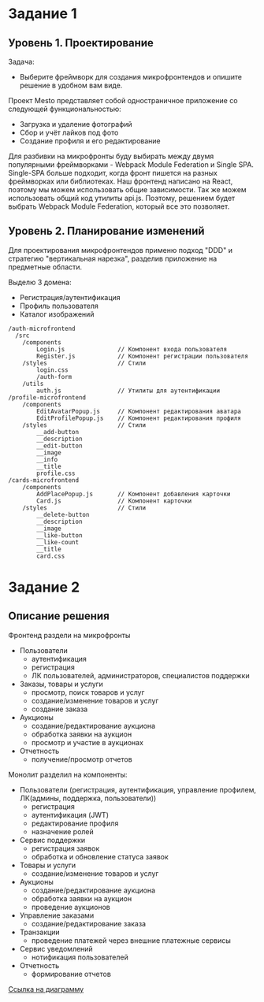 # Задание 1

## Уровень 1. Проектирование

Задача:
 - Выберите фреймворк для создания микрофронтендов и опишите решение в удобном вам виде.

Проект Mesto представляет собой одностраничное приложение со следующей функциональностью:
 - Загрузка и удаление фотографий
 - Сбор и учёт лайков под фото
 - Создание профиля и его редактирование

Для разбивки на микрофронты буду выбирать между двумя популярными фреймворками - Webpack Module Federation и Single SPA.
Single-SPA больше подходит, когда фронт пишется на разных фреймворках или библиотеках. Наш фронтенд написано на React, поэтому мы можем использовать общие зависимости. Так же можем использовать общий код утилиты api.js.
Поэтому, решением будет выбрать Webpack Module Federation, который все это позволяет.

## Уровень 2. Планирование изменений

Для проектирования микрофронтендов применю подход "DDD" и стратегию "вертикальная нарезка", разделив приложение на предметные области.

Выделю 3 домена:
 - Регистрация/аутентификация
 - Профиль пользователя
 - Каталог изображений

```
/auth-microfrontend
  /src
    /components
	    Login.js               // Компонент входа пользователя
	    Register.js            // Компонент регистрации пользователя
    /styles                    // Стили
	    login.css
	    /auth-form
    /utils
	    auth.js                // Утилиты для аутентификации
/profile-microfrontend
	/components
		EditAvatarPopup.js     // Компонент редактирования аватара
		EditProfilePopup.js    // Компонент редактирования профиля
	/styles                    // Стили
		__add-button
		__description
		__edit-button
		__image
		__info
		__title
		profile.css
/cards-microfrontend
	/components
		AddPlacePopup.js       // Компонент добавления карточки
		Card.js                // Компонент карточки
	/styles                    // Стили
		__delete-button
		__description
		__image
		__like-button
		__like-count
		__title
		card.css
```

# Задание 2

## Описание решения

Фронтенд раздели на микрофронты
- Пользователи
   - аутентификация
   - регистрация
   - ЛК пользователей, администраторов, специалистов поддержки
- Заказы, товары и услуги
  - просмотр, поиск товаров и услуг
  - создание/изменение товаров и услуг
  - создание заказа
- Аукционы
  - создание/редактирование аукциона
  - обработка заявки на аукцион
  - просмотр и участие в аукционах
- Отчетность
  - получение/просмотр отчетов

Монолит разделил на компоненты:

- Пользователи (регистрация, аутентификация, управление профилем, ЛК(админы, поддержка, пользователи))
  - регистрация
  - аутентификация (JWT)
  - редактирование профиля
  - назначение ролей
- Сервис поддержки
  - регистрация заявок
  - обработка и обновление статуса заявок
- Товары и услуги
  - создание/изменение товаров и услуг
- Аукционы
  - создание/редактирование аукциона
  - обработка заявки на аукцион
  - проведение аукционов
- Управление заказами
  - создание/редактирование заказа
- Транзакции
  - проведение платежей через внешние платежные сервисы
- Сервис уведомлений
  - нотификация пользователей
- Отчетность
  - формирование отчетов

[Ссылка на диаграмму](https://viewer.diagrams.net/?tags=%7B%7D&lightbox=1&highlight=0000ff&edit=_blank&layers=1&nav=1&title=%D0%97%D0%B0%D0%B4%D0%B0%D0%BD%D0%B8%D0%B5_2.drawio#R%3Cmxfile%3E%3Cdiagram%20name%3D%22%D0%A1%D1%82%D1%80%D0%B0%D0%BD%D0%B8%D1%86%D0%B0%20%E2%80%94%201%22%20id%3D%22j7TvY-V9f41IpxHdanwK%22%3E7X1Zc%2BM4lvWvccTMgxjYl0fbsrurpqom46vqqe6nDtmWnaqULY8k5zK%2F%2FiNFggJAkCIlLqAEOyLTokiKAi7OuffiLlf49vX739az98%2B%2Frp7myysEnr5f4ekVQkxIEP%2BXHPmRHsGMZkde1oun9Jh24PfF%2F83Tg1Ad%2FVg8zTfZsfTQdrVabhfv5sHH1dvb%2FHFrHJut16tv5mnPq%2BWTceB99jI3HiM58PvjbDkvnPbn4mn7OTsKmdy%2F8ff54uVz9tEC8fSN15k6Obvx5vPsafVNO4TvrvDterXapn%2B9fr%2BdL5PRM8flvuTd%2FMHW87dtnQte8ebHXzcPN%2Fez%2Bd3fJ%2F%2F47evtr3eT7C6b7Q%2F1hedP8ffPXq7W28%2Brl9XbbHm3P3qzXn28Pc2Tu4L41f6cX1ar9%2FggjA%2F%2BNd9uf2STOfvYruJDn7evy%2Bzd%2BffF9p%2FJ5RHNXv1Le2f6Pbvz7sUP9eJtu%2F6RXoSoep1flrzYX7d7pS7cbNerL%2FPb1XK13n1BfH8P4p%2F4neIAKgGbrV%2Fm2aHJz%2B%2F%2FXn%2F8%2B6e35a9L9LdftpMV%2F%2BckfoLdiclYaVdm4%2F63%2Bep1Hj9CfMJ6vpxtF19NWZplIvmSn5df%2Bmm1iJ8FgWz9IEJgBJjMf9IbZGuJcmDeMH3u7B66JFi3nUCIeSQxyH%2BweWMhzRtvVh%2Frx3nhxtfr9eyHdtp7csKm%2FOsknyuMT4KYoAOPyjCtvCT%2BI30O9UqbgP2h3VposC7SjwBfZ8uPbPKuEFvGMnHzvNo9337FsP%2F9WKk3JpudzF%2FHJ0Dx%2Fn0nZOr9%2BK%2BX3f%2BxWN7cX8WCK8Du73hIwO4l3L282%2F3Ld%2F%2BS3b%2FpadPs5OwSNnuNV9vN28PmPb35Mv2Q%2B%2FQBs8%2FKDj8tvtqH2vkeU%2B2RkfY3zv5GQH3d%2FK2b3Xe91b6lfnk6EunfVDv%2FPrlV9ugPa%2BMZ7rRL9HEF2m3VTbLbpuenQ65unvyBtUuoNgPpE96qW%2BXv6nNCfZkToD34rfaA%2BcPm3xuZo5WP4p06vhuS6q8RH3Z8E%2Fuog2R%2BmT3EyoJBDLPl4uUt%2FvsxRuR5DNc3X%2Bfr7SIm4%2BvsjdfF01PKQfN4NGYPu%2FslWJ5BT3xzenNFp%2FGRZXL7mJ2e5msN%2FDMYdYF%2FFT8mzzH%2F7lI4smcwON2gAAVkIJIIMAPKJiR9eSJLTDg0bosAN2%2Bxen7ezLcWaDaFSScRQu7ASWuu9%2BpCMsXfPi%2B289%2FfZ4%2FJu99ipdGUgHK2TmRPHX%2BaP88%2BllvnNJbNWPnMwJhTzAEkGUt922t8GNMoO%2FpZU%2FcwluXTZYx206HF1MVBYxtbrh66%2BdASzLoaWkHGP7QQWbpULMURlLVHl1XgzImCC5qMLjg8uk%2Bzzed8JgpDXQHpzeU116lziJakMKQIAOoYUQg6GlEmDg%2FoSzyi75a87eQw%2BWk0OM2pDSLLgMAMFOUQSAd8doWeyjxvd8iqZ%2Bf4gRxsmHijpVoDCF%2FWs6fFfD%2Beb6u3RF17XiyX2hDDW8pvp4XFnJ38uvqajRi0NL3d69V2ttVeP82Xc%2F31%2FGmhv1yuHr%2FkOGPOB2xh7mXJ3Ps0x%2FDwHG%2B%2BzLePn7NRWn1sl4u3eFaURw3oGAw0tXynwn9abRbbxSpRzx9W2%2B3q1aG3bxPPUFG91wQnmYjMYQSRep09YPKRs817%2BjDPi%2B%2FJc6Qa%2F3x993WeKv47bvg8e08ueP3%2Bkrgjo9m3DYle5rO14bUqsohDSvdc3Z%2BIKK%2BPMDkIwgKYKr1bFyDIuxIghyIaz8k10AxhXMO2ZNo59616Bixpjsd5e6xh6cI3U3R0ScUV8jE4tnUmoCbZk4g65BM5EK4r%2FagGwPmuzU8IIREkAlMBsOBMEGLqoSjx2BZV0Z12n15BkQScEgcwIBRRFp%2BT%2F3Y0D2dgsEIRJaMICaIYxpMxxmnA458GSWgEoERUCMwkwSOchTNwMRABI8kwFowSCrC1%2FTSKWaCOWWjma4%2FHsNzXLk9UX7KtHLd%2FvTetRglRptWgjpkO4ghBCSimEnIJoCVVkEUofotnv0V%2FIeI4ljuKGJdUSOoypriMIKUCq9%2BuVGPWrXhdoxIxSv%2B9UUp0voOItX3EG21HC1%2BkqBEZxfQhoOAAQIjZmCXNtdHSJpDp%2B5%2FXprmWS%2BBUSd1FSRGFKBISMQmkTLZe8TikyL2dOXC8Dzoq4CfWAK%2F0iJ8IAHR1bNTP7rxP8%2FUiHtFEBqeVoUBp5EuVzZMZtUPFDDWNwcFKD83kl0GhS9XB82MY5ZUXTGIrllVe0k3EDnRZn62FVZwSG2IFmMT%2Fco3KoaYX6uEk11osx60j8sUONtnf8SCI7860%2FW%2B63pBFs9T5SD3g5q5khCrGw4o30SKH0lvVpJrxxJO0GVAiiBX4kb46NZxEWtY2JNZGfIfxJDV2On23mifIchrFGkRBJyjZlWegMx9pjQ1R30cWcmQyC4IkkhAU4lhrhD%2BQ2AjtzA%2Fa9q7qAGONbGwhPJLaD%2Bd1hxpzEIGuQnnyLxYcPL7YSzHHCRQBDpiklGKAoBWnxEQsSQwD9VuUJI%2FsbrV0g4vHT2FLot4AJyI2VBiEkNvcy1EUS2IubJB5LWyurZvg5elDkJI5phgCIhNEEoxQS46oAVpFjc4nMXLtPbWMWVaWxVQjRVAiXpeGTZBTFiWOwxijYtaTykOhx%2BsKTaSQ1zLl2kkbmU47gVyZQblW6whULVNjeSsWw7%2BfX%2FHi99mXb3f%2F8%2FZfv%2F30M316m6st%2B57dsnsPa6sZlZaH87gUyzSa7VTvaMG5IaAZW0eZNaUtpToWP4fqtzt4PsSZyVTuZgXETow0LznZzeqU1NM31CuT16ROIZZvcaf2Ij27TecepbYk%2F7qclzYzIY2ZdO%2FrXcErKwq%2B0qNtwfRvOTa3Zm1vpbnWy6HugFfTNBhVXNnJfk1u3NYOuG7Fq%2Bn8yuzS0P3wrhmvSwOyDRpoit4Sm2oCBLR60wsKy2luX9ENGLu85f6CcVUe9ClP2nZiPlCJ68Uo9jqWTp5nfnvgi48kR7pN8GcHwR8q4%2FVEtLfc15Bad%2BgO7eXAaN9ueZR%2B4T7LzO0d74WpSgtQra1DOyrCuqAbtIeubaUA963BfRHW87%2F14wHW3ZBXCusgAtAqfEFbwXhInHftHuIHCqM7D41eDIHwgpvGX6xmVEP8hLPKCzqC%2BNN3G32B%2BH6U87Kt04DWh9CrSgsnmMpWENqK15n0FkiGzqAwEbcSFpqUJeosGRyd7nOo3luEylGaL%2BTcU5sj1ImV2mr7X89kI3ICmRAR4AxDJoXk2CLDXZAE1nYii2F0Pu1EuiIZ2wySuNM8P1yTxopdgt1WwGUJVSwIkcxDvBizIjM5iQTRRKpYI8AjkVLhHJUlUrLaIo8%2Flot4vNf4MGc8pDPzy0N%2BYPb45WU3X%2F%2Bd1lhR5JKVk6DDEM0kCaGNIN%2FH0ZrEE09BxIuJvvGkRwoqjNhagCPUWe22GtntZzxVBERSaAHPwDSBBYpx3lEupmSmEE9CMbuaqQ6jkKZJmZTZZn5hmAtlRAEhAkJBBQOSmrmIAiRVEyCR6a8DciGKgGCMSsCIlMQhEpxFDCCS%2F9KupKNGPNEZr2MKeBIaRoBAIF7QDJkOaAZghGnFTKYrmlAiGQAS5jHWRpEFhiMSSwrIfjsr%2BNhhFvyFLvRd5Q3JECSYccgAN8WDch7FJD2OhV7DEj%2FjhQ4lkvFKj00sCqWkhJgbR4ygJOx4JAu9Q9v%2FQhc6jBdoJCRjHBDGKVDG7T47O4JiLx6OsHOPVnqNFMMzXukTSIiMMInVMi4g4FCYS53GBrPQOB15vdbJ6ZvNYa0XBISjCMd2NkSUIE6tmDHKQRSz%2FShYnVy2xwTGZlYk4%2FUOM2vMWuqERLQStr1a6igs9bbrFwoRSSYElXwnIyarU4QjQEbC6ryGoT5k8XmCQRQP8v7HCgrB3FEUoN8C3C77%2BOQRrJ6sMdaib3vLtlHR%2BVMHnpUMvE8DXKO4yuFC8GUDVa%2Fyf3V17DMrMt%2B%2B7KiwCt8qxDssPyPaKN%2FLr1MtXpSUlALGbuv%2B2ryWvLO0ld4jTmqBQUQL8qQ96iFNSsh3JkCmPuKq4O7USDur4C5qVMzxWslAQysZooZB1pKSkU%2FWCJUM5ZMZpZIh6tshww1wnf35oGT0rmQ0kB1PlQxX076p1YZGj1u20rxrqBR7vcGKiyZa8KBK%2FB61xtBcGsyUbGfPF%2BYo9N%2BdxuC3WwInjl5LR%2BDFMesZm%2FtzRIgROyLEmB0RYgSOCBEcEX7qCKN3RAi3I%2BJazwjiWoYAdRR7cWgE5Wmh49YCGs%2B3lXFZNHqha7o7UwKk324DlxIwuKNA9ucokCN2FMgxOwrkCBwFMjgKvFQCGsiOp0qArHQUHKcEVBde3v09alWg%2Bayb%2BV5OhwBGfeoCfjsEiKQRNtMuJ1h1yR0OhGt4BPxluTIfg08sVyf6PbBc%2FyxXX3Z8ZTmHE2WfP3%2BnsRwpd3XXqwc%2FbmZrPNNWKV4ntalz%2BqG2GoH1vlGbesTBkBeCTpwD1RM0QkMXghoOAW91gP0se6wEQFDDmRC0gP61gCbS46kaAIHDjzK1GldVaAB6iN69tjN%2BraxaZ2jdBegNR8hGHcWB9ekfh8BVg8EfzUFSEVGmhdVZSsTgofsQtN32pB456klM6Tt%2FZkOA2pBsUjKBXnFmDddE4MwhOLO%2B9HjLmQ6vjFH5KycxWCgoycs9xLoLGRTcyZaDWefYcfNkY3mow5O8TwMbghoRKYonT8Hj3phz8G1mqD6tB%2FN7P31jtL%2BdZd1Hr2KUeUS8Gvk6SexBxRhAxagvPb6qGK5K3nv3PC5UptUL3jaKVi%2BvVjpytaKxDHhnfiOlGvXcJ%2BD7YvvP7PLk76RHQNYyIH61bxKQvFA9AtyVEMoZ4%2FFj%2FTWf%2BhylqroU7PsSuLsUlCpLB1sPQBWVWLOpJLI7HhQl6tRWcxBSKz4CWvUZ0mct9Jlsq%2F45cWbTpzU4PpaGSB7bgGW5cN6m%2FIKyzi8JLk0yKEo%2BeTl%2FLrmRnZ2Td2ZEWV8C2%2BVJr4xc4KNbNx7MMr7Terbn99ldazzhTSFLiWrwvU9n%2FvnPP5RRqVuj19pTTcs6GLQ52MQ1APoXQua3z01b3a1s9YB2juJtwSw2%2B1LYFGkZ1vln0epRiY8mYltLkBuL5YkCdmuORXoJMxm9mEp%2FesZbPoK6pOXzVNEJJF1fhUarnQ%2B1%2FmC63Ey1L16sKgAc8lprwAuYY4%2BYLvcVg6zPxY05yG2gU%2FpFmk1HfDAhA897nxzUFVGpC6qxXwVEgDErySFTRE%2FWCaTVUaiLdlXuwoygmKgyYL%2BqQ5pgrr9GKH5wXYeVnFRqscmLT%2FP1Ih6wRDKn1d2vynXYXnRR0bYuWtdWecWbH3%2FdPNzcz%2BZ3f5%2F847evt7%2FeTVzeujYbT7XIj3qjF6ghMCrgYQ7j9wXV5Fa7%2F7TkknyLWydB5%2F0dqDt7TWzkt4fN%2B24IqttV7QgV6UptdcB5etq4mogfhPEcploo2BJjh1A7KycCt4Xaoj%2FUFkN6D%2BBVfe%2FBsUhfE5ufl6tv12%2BL11nm8Nxd%2BjZ7%2F2OVTlV6pHcEx6oiRdfuBIJ4pG31SGG2fZDWDdOvWHAtFLveQhipVZr8mCGclFi%2B0fY8Fk4Cgq58sC6aB57KQDkmO2OsixTSyFrLQd6yQCoykM%2BOBU7fzNuzAORWZ412OEGY5VCEdYMOSWGg1rO5Ss45vWqkkndLDabr2aH%2B90EEqHW38mn1nJ0FZwfoIlv0lDrh0OqlV9TngauJY%2B7aPaJd33mqz7C16BIQAURN3MzbLp7asxtYt%2B0POukwXhDnbhyvVqjPbeMNq05lne%2B8MVWLVtlrKob4gBrbtKH4hArzg7KAtdJ%2B4vb5KCv73lY%2FcadSXd6Cr9tNwEYO%2FdZ8Q%2FU185q5D433NjrYg8siRnSHk76hljulClsfjr0Fov2r76Yxza7INyUOesg63n4sC6jVPGOH59Fi%2BrpbgmeyMZJTXhsqAeHURDBV2%2BjkjRFkqgS4N5WADOtii8cUKOspYWoYq12oDb3AZQiNRldAoB9VAXMamWY8YywCAOc%2FpJbmULhxEnoGIINUOdZMD%2FIEoQhTrYkvMj%2BmxH3Xmp%2BtvLFXizrBufjdaiY61lML9s%2FQYvBCWZ4KNC%2FMQzaQa8R6yAXtLzAh0ykGZ1%2FSqicTcGE66FFL7ItNVp9YqNcd%2B%2BaU0FrmwxBdHwmxIs8dRTE5kJGrGJZy1HUQfu7KW22pp9v1p5%2Fit%2F82286%2FJSazL43dumn0R2VkGe6q3bU2wdSZt9JZthqsUVRKpVYVRnmI9ikwlqbIjKoiYOhq6BDWSPrrrvDJCRNzQCq8TrmqkRXYacpVWXLDZSdcNZAdXxOukMOuSZyLeiyVblpMC2aA3uXjWlNtmXbOfY%2FE1iSryinMHc6%2BieXOCml9dgOBOVmNmRIpGJoS1aidCSU20PcGHPOhC2EHSjxRdrylRHchbFmdznJXGXDhTGRJT5bnyI3NxcAMznQwo1rfPTFjg7rYvjCjOYRERaYOiNGD1slunxdHUDkbohpejsCL%2FfPi6CtnQ%2BQunS3NxO0985FyY%2FBQjraxUwK1t%2FTdr3vt%2FlC70Bm1eIYU21iiLH5wta%2Fu1yOLari1huxfDTnAEQCFPWc1gkxEalEMB%2FjYtTPdG8mezKljqHiFa7hJAqf2z6njr3eltjdtTtWZ7AhnKzDp0DJScfZ3m0VezpBfG0tXDX5FvdaxJuVBSydvZ%2B%2FE9IgkkjQwyZfd70yKUKe74ZLTSFLEJJAyCQQztYgJgixCmEqe%2FRY1CsRxJEl8By6pkM5tcy4jSKnA6rczxCKdNMJsT2dDyIR4Igav6UocID8eDY2MYTeAhN0AHzW0BrKTa2gmOg6uoZGStpjOEie5Dta0CWbQxFqVosOaGBS9ejqI3202C6xJMXAMWt%2BgPuY2m%2Fsp95o3w26Bl7x5xG6Bb7xZ0mizEW%2BW1%2F4KjNmy%2FNRgTNErY%2Fq9NwCRldaJBI1UmO5weE5HvRmQz7nPlEnDZoCXlHnEZoBnlEkdfqJpdW9qZ7AZqCp8lm2tnyHnNRYAs1TP8A2rIa3hxfKJ8zDGPnBe2%2FmQvXJePudec14N90XgvN45r4HseMt5Dh9PwnknNmsIvHiCkNTwntJe05Rog8xdL3hRQB94cdBE3ZN5cQx5uWreAy%2F6xYtH5OV6xovMnZe7twXhrnGXVb1mqrFm4L9jhcHKLy1Kgspr6Yf9mN8RNwX2Ixh4wH7M4UwZD%2Fux%2BlveAw5xCLrxkf0ayE7OfjAynWHD8195Em5u7RHNFsw39qzqrCQwYgsCYjGi0yJEvXKi3%2FE0RU7kwgdOHHVADRtDQA0LATVecuIRATX%2BcWJJSA0o0NatxoYyMGAL4lDDJ7oPmeyJA0cWIUMF94AD%2BagjZPI595kDeYiQ8ZIDj4iQ8Y4DucOtM9UzEXPrsFjbm5cEmqbmY56gUYcY086zZ0iMHSS99mwacu%2BDaKyOocmgFZ3MfWP2qINo%2BBiCaHgIovGRFhvIjq%2Bbha7OlS2Qot7xylXk6XLtx%2BYyY6pRDpJkLizqjiT9jqg5WHkJEg8qL%2FFRB9jwMQTYqLaUgTP94szxB9gId4BNO5WXFNkioF1luWYrwnVSatU7d1kFDe%2B0ZlNT1wNcIic3lkmzwZyzXhNxyGR3rCw8j%2FThmEdWo2DKfUgBUeAyTiYW9ffjBxzioYN9DgLFhXJxA%2BnJudhEvuG5uCTYJ6%2Fz6%2BxLmWfxO%2B3XnD3vTQ4tsrNeTTjvNqm1fzxDrmwuM6bP0unmVUZxT1zpdwRQoaIOxsOz5KjDf8QYwn%2FE0OE%2FgSVPlh5vWbKk%2Fj4x%2Fbu5rYfKmfFgXR10tS%2Bwo%2BdYWobwjekwDtV4WpI9s8F6cXMQqeyGnrjW70ijIteKYrPZnolAjjrMKJ9wn7lWDh1mFLj2ZOkp49piS8d%2BuVY6HEpHcm3N2q%2BBcdtk3OYSaMifwxPcr3Ur%2FQ5iKlZZx4NXi5WjjmCSY4hgkkNHMAXGPVl6fLVuZUkMU%2FXeaaga2yJrNpci0ytcbLSRI0ZPrOl5VJMdLU0FiUBx4fWN6qMOY5JjCGOSQ4cxBeI8WXo8JU4ESgKZjiDO0KbkJPo8tdCQa1O1VwJFoAYVpATaHUva%2BTGYikhqP0OH%2FeY9cofhy5rSuJ9Kj3kx9%2FO1yovx733yEIEXj%2BbFJtLjKy9Cx%2FbAtLqaejEFBmgseG3G%2B%2BY3mZ4hmR0hADUSQWGfPlQEHT78ocmMABYRn8gM1nA0D09m%2BVR6TWY1HNCBzAYgswbS4y2ZOTzv09PLpAfCO0FIahCequLbE%2BHViO%2FsnfAo9st6gzV8xB4QHiuZEK8Ir4a3IBDeEIRXX3q8JTyHk2Wap4QUyxjomZIV9DY1WTD3ed5d2YmTeX4l0rgQm%2FfJNxQvlzUbS9ph1kSq33M%2FrIlq%2BKD6Zk0KoF%2BsiRzOFP9YM59Kn1lTjVxgTc9Ys4H0%2BMqayOHNMVizSIFAJT2WVYi1Sg%2Fo8a53GeE1YsGMOM%2BPC5vLT439P%2BHCpu64sIYLq2suPFT7BzMcoaFzKfMQYc8JkZTMileEWMNtEQhxCEKsLz3eEqLD2zNtpcpPbjrqFqNOlFPHrQJRHidXNYxG5YzqiSg9CJQphJMyjIYPJ0WKmz1nxjGEx%2BAQHuMpM44%2FPAa7w2OMBltCiwe9vjqYXaEfP0fa6iAkRvZq3uEarqf%2BWUtAD1gLjyIOJp9Ar1krxMH4yVoNpMdb1nLHwRxmrfLUhjNkquYTfajlseh1Sw57EMhS4CmOpA88NYrwFTyG8BUcwlc85anxh69ghxMkidd0lXLZh6mASo8jKCkMDgpezGKsp%2B6AtIqpco0NrUeyMvjO2LZrLnJmQw93HEuvLkniQRwL5zySfL9zZxnAZOg2V3lokd%2F0ScYQx0JqOBMCfQ5Anw2kx1f6JO44lix3DxfiVajGao3SHe60gzsilGoLz8p1dxdns7IumPb37TnSZHPRqtFjQ53TE016EOJygCZVzM%2BA2D6K6BYyhugWEqJbPKXJ8Ue3kJLollP6PhbDPS3jEppHirkR1b2nztiIbC5RLKphRqr4x5740YPIFsgxiqQxMjQeK1efKehSHroD81HEtpDGG9V8aIWDhkgXT1nyiEgXM5dpcJakJZEueSaD1Vax2LOxwiNb0jZKQs0g1DMupGZ55pdTk52teFBxllxZX64qXay9VpShNVxePXCjtLiRCDR8D0ZERxFBk0%2BhzzYjDRE0frJhA%2BnJ2dAslD88G5ZUksGHfKCB4zrEmtqbiv12WUTUg0gcyAmOrAAlzH1gvFHE4tDGW9sT7BC8vsc2BOd4SoFHBOf4RoHu4JysYrZeH9ukqAb7ijUps1h%2FpiZlppecIWXWly5%2FzELmReQNrdhSxMNXkGGjiLxhY4i8Uc0%2FAzd6xo0NpMdXbmQlFWT0wBe93OhdZYGYsu3FnOL0XA2rmowe6%2Bos6qZSOhobm%2FIcmbOB7FUxJ%2BuXOT0IxnE4VLGEHpiXbBRBOGwMQTgsBOF4yphHBOH4xpglQTjtMma7DHiW7tYGslQZbuOQng4Z0I9wmwIDEi8YcBThNmwMpWR4CLDxlAGPCLDxjAF5SYCNHgha7GoPA9%2F1hjvOejTMITYuTOqM%2B3gNP9YA3Ick9YD7%2BCjCafIp9Jr7QjiNn9zXQHq85b6SgjQt7iXq2RxWI9887aJYQiD%2FdCsd4xKY8Qi5MqSqmKaec2dPzFi7kX13zDjh0FxrdPi8RD5oq%2Fra4jeClvRIqXqBFH0jxSNa0ntGisLhbJgebENxiilY0bYp30oErrZNugGZR%2ByoJvUXEXLTXN5qVONW%2BVz90KVwOCCGp8vhq92IGgb28HQpyubAJ7oUNczxQJcD0GUD6fGWLh3%2BianV3Beb4TL1S8YFZuwDmEzqqKx20%2Bv2oqgRQ9I7MxI5eL65qBEQ4gEz0pI58IoZa%2FgqAjMOwYz1pcdbZnT4e6Z5Hbg7jeCIRnOW%2F%2FTolr5NGZDNXhNReXvYvOfTdGaM2FikDrc47Lm%2Bjajh9%2BqBES2Hs7KXh4NxWSNAxANGlCVz4BMjyhruiMCIQzBifenxlRGlw6Vz2LXatMNvwc1qUONBk%2FIMia%2Bx5AgT4B1i02vZU1nDf9U%2F7YHB88xljdiQ4Wkvnz2vaa%2BGryHQ3gC010B6vKU9h79mSBdpTpZp3CnVjEW9LDgpxKYy0%2FQ8P6ZsLmw1TETiArLuuNKP6BuTK7GqWjEgwI8i%2BkaOIfpG9f0MXOkbV44%2B%2BgYDd%2FRN507TwIktCFUVCyrG64UFMfDAYuScVFW1USVHB8NxDMZgPu6n0mNKxCCYj15SYhPp8ZYSS8zH%2FvtJ6XkYeg8NZHpuod1nw2pHtd%2BJvNXo2vl41v5l%2Brc8Q5o9QlDNeqvFhEgEaZ%2BUC2tYBZ0nRDJhsuyE02K4DsWOgclu3cXIoLZ3J2frx0weaZEGnp%2Bf0eNjQRzjd57YA6OsgUzmU1o%2Fhswx2tDRSbTL0S5uYP7xsX5YfZr96Bk3YjZ7Wn3TuD2bNIQtfoQdTIhBVw6%2BIp3pQkq6B86MtoCAOeL2SkSTdDYybadF9wUE%2BZQ2krveh7doz9zPNttfYyIe%2F9JvMAVmWqgOBKqDcE9A4EH8LuTMBgLsAgLikFTSnaS2HcHbGxAcFdTb%2B%2FC6q5pd32t2CtEMitSigdE5qAjHzRB05bx1hwy4hkacCuuf2TMicw5sR8HzcvXt8fNsvY2eZjE2zDb1hv919TUDkuTVer5Z%2FJ%2F%2BerWdbbXXT%2FPlXH89f1roL5erxy%2B5h8WEKbfHonnyDyAWmFFeBLNctzbdE7CzyXRFDLJlsmrejSll%2F%2FuxSo6%2BztYvi3ihJNVywft361%2BI4%2F%2BS4QLJ0pss4ulKBiw5ebJ%2FL1kbk6%2Bz9WIW%2F%2F%2F28TpfLx7Tk95W69fZ0nHWPNYFJrNN%2FPeBE2fLeF2%2FzbbzTcmJX%2BK3F28v6buzj%2B1Ke2%2F1vsOCSSxKZac8z2fbj%2FV8splvt%2FE5ZZ%2Bye5zEMVfrxPj%2F99yR5zwtXlCpA9L97g54krcgUYOceCgnSorsq3azk2Hh9W6e4%2BW3e0vNc8LWy9lmY0z%2BO9RPYC%2FZ%2Fztx2bzHc%2BOSGPsJkSEi2kPkmOwSH5BdVfh4uvMuXR9RhCTZYIqUN64yCJFO1beMV1n6Rc0v%2F7C2j8Qnvu%2BPteiYvxHJr0shuL%2BfSuZWCI5AK2mhFRFFtILKpjV0g%2B7AymWcBrAKYHUpYPXTNEBRAkUOv3DfUOTBHjXk1NYoHRid1%2BfvZzMVd7wv%2Ffw8ZyX2MJcPADSwh3HjXRuVTnyw4Eh3w%2BvBXvXu9NLQgAvdq24uTPl2ni971di9V91nd7J%2BHTj23nAHc13ZULPXqCrsQWyxg7EcDt2%2BGavj4OI2GatxjKgHjOVBwHFgrFaEyTvGIiXl%2FqzY39y3o0cJA20noVgA8Hy4qpUI4J65iri80r1zlb356PKA9QymxOUB85OrSH1Df8Dx9KC4XiCn06RHkRPyjZzcxfUGaM%2FlZLL805nKpBkFnzUQjMrSP%2F3ymRfBNLbtRYa3vUjH1fDa5LPGFaiGt72IBxXyAr21Ikz%2B2V7uCnnt2F51Oo%2BcG7HVF4kqYoO9EhstDx9KxsEY97ItVlHYLI2pTcHH%2FiCWux%2FHpmqyo0oKXuhpQR5U7OB%2BWzR9xpKd0VPERI9GAwpVdqNPb5It3PheH9vVJhOTMnDUkbQ0I6mxojyh1Cx8kRi2LpvfqSN1FvdJXaZYM1FCpfvu0zzlTgcgXbO2lOWaeeNphlz38lQNO3b8qU3aT%2FPn2cdy25L4MEkiwgGTlFIMEGSGMMUaTiQlwyD7VcVEdIziOJKEIsYlFZK6kn25jCClAqvfzliM1unQltH%2F449lEuSxxofV0Id0bn55yA%2FMHr%2B87Gbsv1MVS637DAKoS0e9v09SzzudTCJBBJnc%2F5izyaiMVMUQHRoYi6CjLxWCJAKdxVxQlxXVEkJMVeTxhS1mCkQEJMQSQsAAwSYzMMyiJExLpr%2B0qHMiiCIgWCwngBEpiUMoOIsYQCT%2FpZ3Jh2unKYQHnnt4YKYsJofXLw%2F%2FkaSr3O6uVv%2F%2FpzaL7YYRZrDznC7l%2FXl%2FLF7jOUPgt%2Fm3%2BN%2F%2Ft3rdhek5lBJZXQEuL3xaLBGeevmKcYJ7%2FTeJFixDs44DAx%2Fg09MzcFEaBBzLlhRZureAMrziEEZEIzNRZC6FYf2ECTLHBmWApBFBkufIc9i6JkXrul%2B4svY6mtbKvDtvDJtIVVdbqVwARo7ixM4cvw5xK6SFBdzyT2Nqmr1RBL%2F0Rj%2F%2F%2BceBLIpzRRtVTl6hDeIRLaKNq%2Bpth2CDAtiMGmwu0G47sRxacn6aegocN7owDKLcrfH0a6mVbz8EEAogdLYgdO5OoiLcCOoD3Lj2nQLcBLg5c7jREgpvVS%2BUi4IfznDEueajLiJRv5nsrHxXNSBRQKKzRqLrvA9FHmcotJBCcZkIlWzpE5820VxB4gGhAkJdAELJPFRa30dL4xUvC5Uwj2g1Krm61HSISq7cioBKAZUuAZVI4aTTN%2FsrY6nPE9QEcjiiZL%2Fmn6v6SYCxAGMXAGMH675eGBoJGHGXXuXoF98hIIUo7gBIlwpIU837pLc30NWmPL1RC7Sc6l3F86dRreD2KtpF4RmXrsIPvWpXPMR%2FBzC7UDCTU%2B2CPIl%2FB2N202Yd8%2BLjpIBz5w9dZt6loMhhGPbq31I9RwJ0BegaCXRdI03zAZoHqghalrJ0o10otT1BonSw5MjZx0pRhCNuZQAT7rQJSZ561xMahRjxgEYBjXQ00nSsvF84KJRLKn4e0Gq57848a0wjVvMQxqUL0JCzy2F3cBaizQOcjQvO2g5puNZOEtrFCrnOGpUmUgKrdoEE0lWEiziK%2BnWISyEsPeDSuHDpWm3W7XEGa8rW%2BVttXBjhmioySsFKou%2FgAq6IfmElxJgHWDkzWCmYX%2FySzSwWgxAF%2BQ80MAgCIFwgBF3FajtEoRBHHlDo3FAodRzJO819JLRrLg%2BIeAUQSQojACqDyFW92p4gKQSRB0gaGSTlbm3L33MZllYptgiGD2CLcjv3BC0hsDtAy9lAS7C2DCDCVUoOOqzk9Jq%2Fy0NEd0Ci80KiYG4pJKoyt4SQh5AI9OqHFiEce9xIVAk4HQBJaaVZ%2B7Pyrh8uYShtSzRcMW%2Baw5yejptjF9eOWA0GknClxNKjNYw9V2Xdh3VvEHgjkl8XBN7fTyVj7UAglAzkTXLyKCMWSVTARQP5eg04EiGaOyBfQL7TkW938aG84YCNOTZSEBErLQ8cxEbUa2y56LCvmNrESa0FS%2BKQFu1LXZYDcImk5QIxi5ddVvsymOw7y9igIRJgwIWqqqp6ESIaQTGaXoSiRjPsM%2B5FCGM7MpKcESAQkAIwK3CbwPjdfS86RzjBrishoSRWyICECDr87ZDhiEBBQfbbHaiU7%2BydDCoX2qwQEmHGtjEkIlxdS1Um7QmLYkBFpDKKOpj6ENw%2Fbl378vydslTH8HJTNyej9J0%2FswWP2iIiaFnzkkSA7TXWohrR69YugeUbKoFbjpvzCQSIR4CUdcKlmEfxW7n24dAk%2FemEm99Zm6f508v89%2Bzlar39vHpZvc2Wd%2Fuj1sjvz%2FlltXrPpvavGHd%2FZPORYbg28U%2Bzzed8qT9%2BrL%2FmL0onaLP6WGeYVfZVMpd9DJIv823Fmdkdk%2B9ZOeHr%2BTImka9z4zk6mALHVsNUr%2BcKzIrTU83LUFYq0UwoLTMNPl6X14%2Fblb7yfpk9zJefcjacPqy229WrY2luVxYkr1IL4Xb19jZ%2F3GayYYJ6G6sPIxZJMx9qwkQxHYo5HAOQdDeJbIh1FI%2Fj%2Bsc%2Fk%2BsjTtXrf2X3272Yfjde%2FchedbMA4UgXoMPjnfnu8q1bWqhACjSXjLkY7eJa%2BSom2q3Sc5imRomzWqcIYC%2FXKfGL77QVjBqt4FPWKRpqne4uvV6vZz%2B0E95Xi7ftpjC1%2Bf1PmW3kptZrc%2B3qTtV0BZ%2FRQiSYRbBYDt2nNRniT4MXZFxekGyjRq9DoJeiu63errlAT8kEEgIi5Q%2FJ%2B3mSyLWpR3ivJaMICmGnAYAuCoC0yFWRGSsBkJLcZBRRVrlN1Dc24RCIGrDp8rBpdP0WBkArDqEX6hMOEaMBosYFUVIvn1ksQsc0b1B6TqwJAC17R%2Ffh5mpU8u4FmnZQEguXEo%2BTD6qTw%2FsXcCng0kXi0u7unrdT7xqnsIyseB3OkBdQRUMgYICqkUFVeSCg5l1y5EVfHO7YQYIcyojByrQWEsMS6hWAamQUzN%2Bertfr1bf41U7WErS42Yli8bA2Debu%2Bfz7Ypvud9Ps1b%2B0d%2Fab3ckLtdetbZIbe%2BT5BnrJHrmx016Y9XTwq%2Bb44Fa6iiY4uJOOVXzQwb10TQqoo%2BahOtZsy%2F31%2B6dkk12TSSzNBHyqCiyqe6TfPbtsL13FOxFi3okw607p4BTu1Nomf0WF%2FKfFVyd72mgtDiQffiydtym%2FYLloeEFpEmWlnnhn1vzTU8GsE3QHGjC7R9TMJ9OT0vTPBerkqfnSOt%2FpEKz46DqKcP5Zd1rk1WFd2Ly2OmdOPfmOj9VkacmX%2ByfXwzLNTtXZY%2BSDT7XpgOVdPSrU%2F%2Fzde20EgBmr5uycben9tTNLE3nuV8KvD03ivjNc0%2Bzc3GwChSC9fMBR4dOZJrfAmMeac4dU7xWkJ2LeaTe3bli2%2BtKbC%2B3rFP3kt9paqHakN1puY5AciTQxoNpY6TgjG664xga3CwatvZDi7AAt03e3VG2paH1CLZk8bjmUwLgbLe%2B021odiHaDfMzz64MsNGSwgF3tPxkjyQpfARh3y%2B7ZhuTHBxNNonBwp6aUWDyJwriLMbxyps4s58%2FJZaWJM%2Bt5rObMHnZ3S3TdLNgyvjW9SYoPxMsxufnNav00X2vKcbb97VKODxgQtl2UWLm7CMfsKeJjoNJeArFxxM3IYdSK0jvBajNd3VZaqurq%2BXkz70ZLpSHIMXh4xurhybkIaWjqZxXfjvfhCaORae8yKSLi6ljAevXfhBDGAC9nBi87M%2FCygxSLcMMRHxprWAhJDFhzhljTRt%2FKgFCIK1NQRyiM1Vk9YVSISQwYdYYYda1jzrWZdn6JyGNBjyCult1960ch7jBgzzliT0jKOKT7CEgGR58QShjQZ1zoc6iHSrDLGmMTg5HUf5gBUxAQ4IGNRgJSBaQaF1LV6vUd8Kp1vOKOIOne8aq8%2Bn%2FAq4BXPuLVgSSNg%2BlmF4ZCxVQNQiLpWaoGKxaK7KPUqDNvQ73jztswyh6WT6We3gHznI5dWkgEkumqTPLYvfoUw2I8vEkR6elpKR1YZVgcro6obP2W6yMW4tYINvtbIGzeoesEC%2BaKLbEkMOkS8n5llt3ezXHy09lCbhxbOIEcJD1vCxXa8zQYEaGiAxm7ur1g2dUK564N9hbhFd5SfjstzMrbKmnwUjqFxWk5IC6HYXfAIXbtD1pDvPmSqhEpZLqqdZYN1ct69rSY799TI6tNw74mvXMScuhMPubIWqOF8vq6RKzycvkQqdfZV08%2BcrZ5T7%2Fm8%2BJ78hxp4PB8ffd1nsYP7yA9K4v6%2Bj3%2Bwu%2Bfo9m3DYle5rP11eFCpifLTvYuEuYKhg6KdnSOhV31ZiKqW4xdc3ZaiH5PMwWIFuB0rSliVs6OnuaTB%2FkLzay0YumdYfl5bPwhT74dXV8nFN9aPd21e7DlF9fmnWxxdSeNptlKomJtXUQc0ojB6dL4ijc%2F%2Frp5uLmfze%2F%2BPvnHb19vf72bDFOVPlcVUX1dsZZ6mLgMDfVQyjwhuC%2F1ENVUD1Vnja61wwmkyiJQEcnKHjmgIJYX4i75JIbND4I4U4HLkoOTZ8OVl8R%2FpI9xrMrqFPvyXIvMoj4hJXjv8zuywN2VI9fqOC%2FhoXhYI6%2Bore%2BP2Ow1weO3h8175mUYhpaqt6zLG1y2kXZ1mMI6SLyqQvgWTCMQCWERmOoAcHK1AROfhHmDVrKunIOjLPTBurKgRvUqyjnwBMISdWtUKNdXb%2B0eygpKUG6Ii8xYp7QChYCg6oJuKAa6Cqa0xjGgUMABlFd4ACfk6urGxaHuwTby1yCfFmpvtDOaut1V0V65kHS9ZyXnMLmKYjQbJpuHfBy8QSp7XAR7K4JqI2s6b1GsrM%2FTuLtVdv738yte%2FD778u3uf97%2B67effqZPb%2FOJywUXtlPDdqo2i75tp95ptMB1ohhnLrQDdgo6ZvlmKaAsrz%2Bu9k8Ej6Acov%2BtE2EcrtiAMAFhxokwyYvRp0O3jjgMigiKHhAnfrleJfO1V4GSTa9fV0%2BJmnn3%2FwE%3D%3C%2Fdiagram%3E%3C%2Fmxfile%3E)